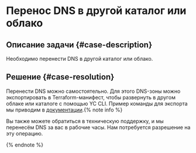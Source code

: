# Перенос DNS в другой каталог или облако


## Описание задачи {#case-description}

Необходимо перенести DNS в другой каталог или облако.

## Решение {#case-resolution}

Перенести DNS можно самостоятельно. Для этого DNS-зоны можно экспортировать в Terraform-манифест, чтобы развернуть в другом облаке или каталоге с помощью YC CLI. Пример команды для экспорта мы приводим в [документации](https://cloud.yandex.ru/docs/cli/cli-ref/managed-services/dns/bind-file/migrate-to-terraform).
​
{% note info %}

Вы также можете обратиться в техническую поддержку, и мы перенесём DNS за вас в рабочие часы. Нам потребуется разрешение на эту операцию.

{% endnote %}